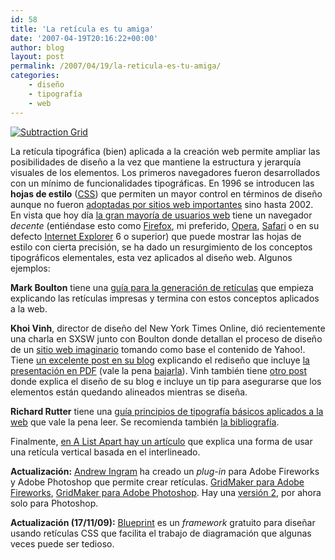 ```yaml
---
id: 58
title: 'La retí­cula es tu amiga'
date: '2007-04-19T20:16:22+00:00'
author: blog
layout: post
permalink: /2007/04/19/la-reticula-es-tu-amiga/
categories:
    - diseño
    - tipografí­a
    - web
---
```


[![Subtraction Grid](/blog/assets/uploads/2007/04/sbutractiongrid.gif)](http://www.subtraction.com/archives/2004/1231_grid_computi.php "Diseño web con retículas por Khoi Vinh")

La retí­cula tipográfica (bien) aplicada a la creación web permite ampliar las posibilidades de diseño a la vez que mantiene la estructura y jerarquí­a visuales de los elementos. Los primeros navegadores fueron desarrollados con un mí­nimo de funcionalidades tipográficas. En 1996 se introducen las **hojas de estilo** ([CSS](http://www.w3.org/Style/CSS/ "Especificación de CSS en el W3C")) que permiten un mayor control en términos de diseño aunque no fueron [adoptadas por sitios web importantes](http://www.stopdesign.com/portfolio/web_interface/wired_news.html "Rediseño de wired.com usando CSS") sino hasta 2002. En vista que hoy dí­a [la gran mayorí­a de usuarios web](http://www.w3schools.com/browsers/browsers_stats.asp "estadí­sticas de navegadores") tiene un navegador *decente* (entiéndase esto como [Firefox](http://www.mozilla.com/firefox "sitio web oficial"), mi preferido, [Opera](http://www.opera.com/ "sitio web oficial"), [Safari](http://www.apple.com/safari/ "sitio web oficial") o en su defecto [Internet Explorer](http://www.microsoft.com/ie/ "sitio web oficial") 6 o superior) que puede mostrar las hojas de estilo con cierta precisión, se ha dado un resurgimiento de los conceptos tipográficos elementales, esta vez aplicados al diseño web. Algunos ejemplos:

**Mark Boulton** tiene una [guí­a para la generación de retí­culas](http://www.markboulton.co.uk/articles/detail/five_simple_steps_to_designing_grid_systems/ "Five Simple Steps to designing grid systems") que empieza explicando las retí­culas impresas y termina con estos conceptos aplicados a la web.

**Khoi Vinh**, director de diseño del New York Times Online, dió recientemente una charla en SXSW junto con Boulton donde detallan el proceso de diseño de un [sitio web imaginario](http://yeeaahh.subtraction.com/ "Yeeaahh!") tomando como base el contenido de Yahoo!. Tiene [un excelente post en su blog](http://www.subtraction.com/archives/2007/0318_oh_yeeaahh.php "Oh Yeeaahh!") explicando el rediseño que incluye [la presentación en PDF](http://www.subtraction.com/pics/0703/grids_are_good.pdf) (vale la pena [bajarla](http://www.subtraction.com/pics/0703/grids_are_good.pdf)). Vinh también tiene [otro post](http://www.subtraction.com/archives/2004/1231_grid_computi.php "Grid Computing and Design") donde explica el diseño de su blog e incluye un tip para asegurarse que los elementos están quedando alineados mientras se diseña.

**Richard Rutter** tiene una [guí­a principios de tipografí­a básicos aplicados a la web](http://webtypography.net/ "The Elements of Typographic Style Applied to the Web") que vale la pena leer. Se recomienda también [la bibliografí­a](http://webtypography.net/bibliography/).

Finalmente, [en A List Apart hay un artí­culo](http://www.alistapart.com/articles/settingtypeontheweb "Setting Type on the Web to a Baseline Grid") que explica una forma de usar una retí­cula vertical basada en el interlineado.

**Actualización:** [Andrew Ingram](http://www.andrewingram.net/) ha creado un *plug-in* para Adobe Fireworks y Adobe Photoshop que permite crear retículas. [GridMaker para Adobe Fireworks](http://www.andrewingram.net/articles/gridmaker_for_fireworks/), [GridMaker para Adobe Photoshop](http://www.andrewingram.net/articles/introducing_gridmaker/). Hay una [versión 2](http://www.andrewingram.net/articles/gridmaker_reboot/), por ahora solo para Photoshop.

**Actualización (17/11/09):** [Blueprint](http://www.blueprintcss.org/) es un *framework* gratuito para diseñar usando retículas CSS que facilita el trabajo de diagramación que algunas veces puede ser tedioso.